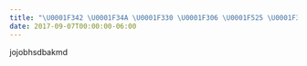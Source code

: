 ```yaml
---
title: "\U0001F342 \U0001F34A \U0001F330 \U0001F306 \U0001F525 \U0001F383 \U0001F391 \U0001F310 \U0001F423 \U0001F33C \U0001F337 \U0001F331 \U0001F333 \U0001F343 \U0001F308 duke"
date: 2017-09-07T00:00:00-06:00
---
```

jojobhsdbakmd

